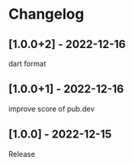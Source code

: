 # Changelog

## [1.0.0+2] - 2022-12-16
dart format

## [1.0.0+1] - 2022-12-16
improve score of pub.dev

## [1.0.0] - 2022-12-15
Release